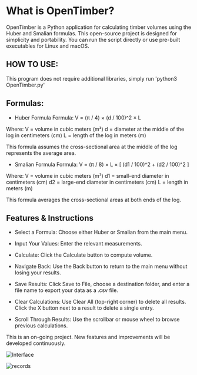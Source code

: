 # What is OpenTimber?

  OpenTimber is a Python application for calculating timber volumes using the Huber and Smalian formulas.
  This open-source project is designed for simplicity and portability.
  You can run the script directly or use pre-built executables for Linux and macOS.


## HOW TO USE:
  This program does not require additional libraries, simply run 'python3 OpenTimber.py'

## Formulas:
  - Huber Formula
  Formula:
    V = (π / 4) × (d / 100)^2 × L

  Where:
    V = volume in cubic meters (m³)
    d = diameter at the middle of the log in centimeters (cm)
    L = length of the log in meters (m)

  This formula assumes the cross-sectional area at the middle of the log represents the average area.


  - Smalian Formula
  Formula:
    V = (π / 8) × L × [ (d1 / 100)^2 + (d2 / 100)^2 ]

  Where:
    V = volume in cubic meters (m³)
    d1 = small-end diameter in centimeters (cm)
    d2 = large-end diameter in centimeters (cm)
    L = length in meters (m)

  This formula averages the cross-sectional areas at both ends of the log.

## Features & Instructions

  - Select a Formula:
  Choose either Huber or Smalian from the main menu.
  
  - Input Your Values:
  Enter the relevant measurements.
  
  - Calculate:
  Click the Calculate button to compute volume.
  
  - Navigate Back:
  Use the Back button to return to the main menu without losing your results.

  - Save Results:
  Click Save to File, choose a destination folder, and enter a file name to export your data as a .csv file.

  - Clear Calculations:
  Use Clear All (top-right corner) to delete all results.
  Click the X button next to a result to delete a single entry.

  - Scroll Through Results:
  Use the scrollbar or mouse wheel to browse previous calculations.

  This is an on-going project. 
  New features and improvements will be developed continuously.


![Interface](https://github.com/user-attachments/assets/c618b767-3bce-4c15-8ec8-43f6f38afb30)


![records](https://github.com/user-attachments/assets/186014b5-59c4-44fb-b13d-0d2d52f334e2)

